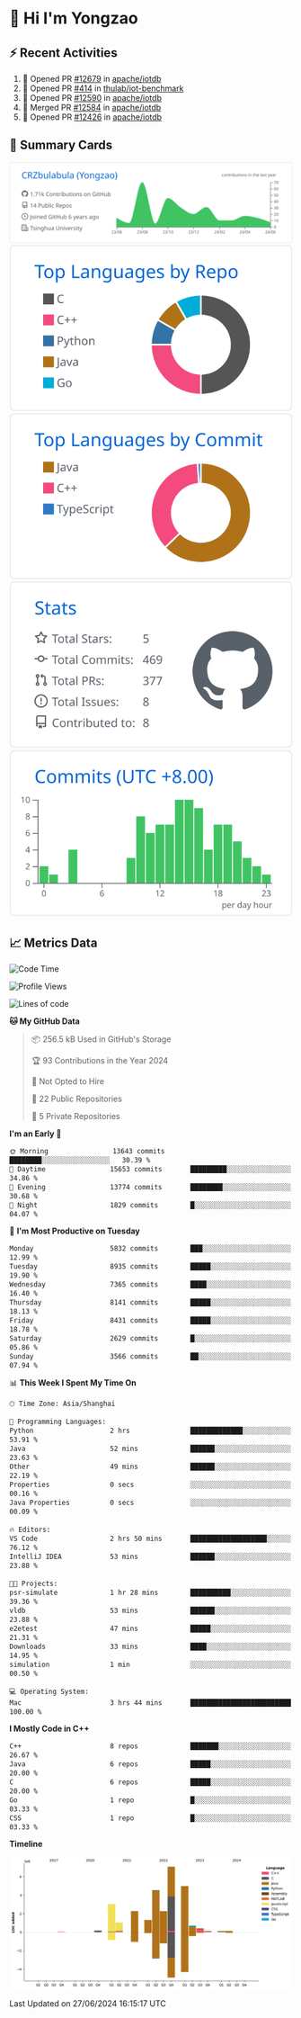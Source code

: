 # 👋 Hi I'm Yongzao

## ⚡ Recent Activities
<!--START_SECTION:activity-->
1. 💪 Opened PR [#12679](https://github.com/apache/iotdb/pull/12679) in [apache/iotdb](https://github.com/apache/iotdb)
2. 💪 Opened PR [#414](https://github.com/thulab/iot-benchmark/pull/414) in [thulab/iot-benchmark](https://github.com/thulab/iot-benchmark)
3. 💪 Opened PR [#12590](https://github.com/apache/iotdb/pull/12590) in [apache/iotdb](https://github.com/apache/iotdb)
4. 🎉 Merged PR [#12584](https://github.com/apache/iotdb/pull/12584) in [apache/iotdb](https://github.com/apache/iotdb)
5. 💪 Opened PR [#12426](https://github.com/apache/iotdb/pull/12426) in [apache/iotdb](https://github.com/apache/iotdb)
<!--END_SECTION:activity-->

## 🎑 Summary Cards

[![](https://raw.githubusercontent.com/CRZbulabula/CRZbulabula/main/profile-summary-card-output/github/0-profile-details.svg)](https://github.com/vn7n24fzkq/github-profile-summary-cards)
[![](https://raw.githubusercontent.com/CRZbulabula/CRZbulabula/main/profile-summary-card-output/github/1-repos-per-language.svg)](https://github.com/vn7n24fzkq/github-profile-summary-cards) [![](https://raw.githubusercontent.com/CRZbulabula/CRZbulabula/main/profile-summary-card-output/github/2-most-commit-language.svg)](https://github.com/vn7n24fzkq/github-profile-summary-cards)
[![](https://raw.githubusercontent.com/CRZbulabula/CRZbulabula/main/profile-summary-card-output/github/3-stats.svg)](https://github.com/vn7n24fzkq/github-profile-summary-cards) [![](https://raw.githubusercontent.com/CRZbulabula/CRZbulabula/main/profile-summary-card-output/github/4-productive-time.svg)](https://github.com/vn7n24fzkq/github-profile-summary-cards)

## 📈 Metrics Data

<!--START_SECTION:waka-->
![Code Time](http://img.shields.io/badge/Code%20Time-660%20hrs%206%20mins-blue)

![Profile Views](http://img.shields.io/badge/Profile%20Views-0-blue)

![Lines of code](https://img.shields.io/badge/From%20Hello%20World%20I%27ve%20Written-28.0%20million%20lines%20of%20code-blue)

**🐱 My GitHub Data** 

> 📦 256.5 kB Used in GitHub's Storage 
 > 
> 🏆 93 Contributions in the Year 2024
 > 
> 🚫 Not Opted to Hire
 > 
> 📜 22 Public Repositories 
 > 
> 🔑 5 Private Repositories 
 > 
**I'm an Early 🐤** 

```text
🌞 Morning                13643 commits       ████████░░░░░░░░░░░░░░░░░   30.39 % 
🌆 Daytime                15653 commits       █████████░░░░░░░░░░░░░░░░   34.86 % 
🌃 Evening                13774 commits       ████████░░░░░░░░░░░░░░░░░   30.68 % 
🌙 Night                  1829 commits        █░░░░░░░░░░░░░░░░░░░░░░░░   04.07 % 
```
📅 **I'm Most Productive on Tuesday** 

```text
Monday                   5832 commits        ███░░░░░░░░░░░░░░░░░░░░░░   12.99 % 
Tuesday                  8935 commits        █████░░░░░░░░░░░░░░░░░░░░   19.90 % 
Wednesday                7365 commits        ████░░░░░░░░░░░░░░░░░░░░░   16.40 % 
Thursday                 8141 commits        █████░░░░░░░░░░░░░░░░░░░░   18.13 % 
Friday                   8431 commits        █████░░░░░░░░░░░░░░░░░░░░   18.78 % 
Saturday                 2629 commits        █░░░░░░░░░░░░░░░░░░░░░░░░   05.86 % 
Sunday                   3566 commits        ██░░░░░░░░░░░░░░░░░░░░░░░   07.94 % 
```


📊 **This Week I Spent My Time On** 

```text
🕑︎ Time Zone: Asia/Shanghai

💬 Programming Languages: 
Python                   2 hrs               █████████████░░░░░░░░░░░░   53.91 % 
Java                     52 mins             ██████░░░░░░░░░░░░░░░░░░░   23.63 % 
Other                    49 mins             ██████░░░░░░░░░░░░░░░░░░░   22.19 % 
Properties               0 secs              ░░░░░░░░░░░░░░░░░░░░░░░░░   00.16 % 
Java Properties          0 secs              ░░░░░░░░░░░░░░░░░░░░░░░░░   00.09 % 

🔥 Editors: 
VS Code                  2 hrs 50 mins       ███████████████████░░░░░░   76.12 % 
IntelliJ IDEA            53 mins             ██████░░░░░░░░░░░░░░░░░░░   23.88 % 

🐱‍💻 Projects: 
psr-simulate             1 hr 28 mins        ██████████░░░░░░░░░░░░░░░   39.36 % 
vldb                     53 mins             ██████░░░░░░░░░░░░░░░░░░░   23.88 % 
e2etest                  47 mins             █████░░░░░░░░░░░░░░░░░░░░   21.31 % 
Downloads                33 mins             ████░░░░░░░░░░░░░░░░░░░░░   14.95 % 
simulation               1 min               ░░░░░░░░░░░░░░░░░░░░░░░░░   00.50 % 

💻 Operating System: 
Mac                      3 hrs 44 mins       █████████████████████████   100.00 % 
```

**I Mostly Code in C++** 

```text
C++                      8 repos             ███████░░░░░░░░░░░░░░░░░░   26.67 % 
Java                     6 repos             █████░░░░░░░░░░░░░░░░░░░░   20.00 % 
C                        6 repos             █████░░░░░░░░░░░░░░░░░░░░   20.00 % 
Go                       1 repo              █░░░░░░░░░░░░░░░░░░░░░░░░   03.33 % 
CSS                      1 repo              █░░░░░░░░░░░░░░░░░░░░░░░░   03.33 % 
```



**Timeline**

![Lines of Code chart](https://raw.githubusercontent.com/CRZbulabula/CRZbulabula/main/assets/bar_graph.png)


 Last Updated on 27/06/2024 16:15:17 UTC
<!--END_SECTION:waka-->

